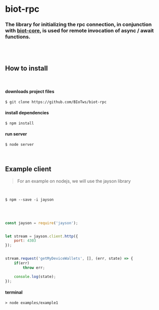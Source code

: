 # biot-rpc


### The library for initializing the rpc connection, in conjunction with [biot-core](https://github.com/BIoTws/biot-core), is used for remote invocation of async / await functions.
</br></br>

## How to install
</br>

#### downloads project files
```
$ git clone https://github.com/BIoTws/biot-rpc
```

#### install dependencies
```
$ npm install
```

#### run server
```
$ node server
```
</br>


## Example client

> For an example on nodejs, we will use the jayson library

</br>

```
$ npm --save -i jayson
```

</br></br>

```javascript
const jayson = require('jayson');


let stream = jayson.client.http({
    port: 4303
});


stream.request('getMyDeviceWallets', [], (err, state) => {
    if(err)
        throw err;

    console.log(state);
});
```
#### terminal
```
> node examples/example1
```